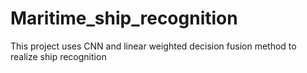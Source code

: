 # Maritime_ship_recognition
This project uses CNN and linear weighted decision fusion method to realize ship recognition
